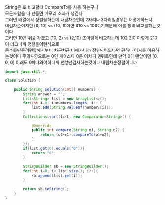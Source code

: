 String은 또 비교할떄 CompareTo를 사용 하는구나 <br>
모든조합을 다 만들면 메모리 초과가 생긴다 <br> 
그러면 배열에서 정렬을하는데 내림차순인데 2자리나 3자리일경우는 어떻게하느냐 <br>
내림차순이지만 (6, 10) vs (10, 6)이면 610 vs 106이기때문에 이를 통해 비교를하는것이다  <br>
그러면 10은 뒤로 가겠고 (10, 2) vs (2,10) 또이렇게 비교하는데 102 210 이렇게 210이 더크니까 정렬을이런식으로 <br>
큰수를만들려면앞에서부터 차근차근 더해가니까 정렬되어있다면 편하다 이거를 이용하는것이다 
주의사항으로는 0인 케이스다 0은 어차피 맨뒤로인데 만약 0이 맨앞이면 [0, 0, 0] 이래도 0이나와야하니까 맨앞만검사하는것이다 내림차순정렬이니까

```java
import java.util.*;

class Solution {

    public String solution(int[] numbers) {
        String answer = "";
        List<String> list = new ArrayList<>();
        for(int i=0; i<numbers.length; i++){
            list.add(String.valueOf(numbers[i]));
        }
        Collections.sort(list, new Comparator<String>() {

            @Override
            public int compare(String o1, String o2) {
                return (o2+o1).compareTo(o1+o2);
            }
        });
        if(list.get(0).equals("0")){
            return "0";
        }

        StringBuilder sb = new StringBuilder();
        for(int i=0; i< list.size(); i++){
            sb.append(list.get(i));
        }
        
        return sb.toString();
    }
}
```
